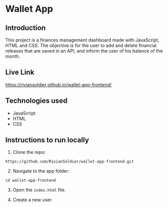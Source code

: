 # Wallet App

## Introduction

This project is a finances management dashboard made with JavaScript, HTML and CSS. The objective is for the user to add and delete financial releases that are saved in an API, and inform the user of his balance of the month.

## Live Link

https://riviansoldier.github.io/wallet-app-frontend/

## Technologies used

- JavaScript
- HTML
- CSS

## Instructions to run locally

1. Clone the repo:

```
https://github.com/RivianSoldier/wallet-app-frontend.git
```

2. Navigate to the app folder:

```
cd wallet-app-frontend
```

3. Open the `index.html` file.

4. Create a new user.